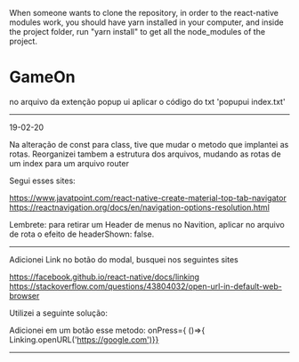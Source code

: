 When someone wants to clone the repository, in order to the react-native modules work, you should have yarn installed in your computer, and inside the project folder, run "yarn install" to get all the node_modules of the project.

# GameOn

no arquivo da extenção popup ui aplicar o código do txt 'popupui index.txt'

----------------------------------------------------------------------------
19-02-20

Na alteração de const para class, tive que mudar o metodo que implantei as rotas. Reorganizei tambem a estrutura dos arquivos, mudando as rotas de um index para um arquivo router

Segui esses sites: 

https://www.javatpoint.com/react-native-create-material-top-tab-navigator
https://reactnavigation.org/docs/en/navigation-options-resolution.html

Lembrete: para retirar um Header de menus no Navition, aplicar no arquivo de rota o efeito de headerShown: false.

---------------------------------------------------------------------------

Adicionei Link no botão do modal, busquei nos seguintes sites

https://facebook.github.io/react-native/docs/linking
https://stackoverflow.com/questions/43804032/open-url-in-default-web-browser

Utilizei a seguinte solução:

Adicionei em um botão esse metodo: onPress={ ()=>{ Linking.openURL('https://google.com')}}


---------------------------------------------------------------------------
